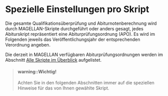 # Spezielle Einstellungen pro Skript

Die gesamte Qualifikationsüberprüfung und Abiturnotenberechnung wird durch MAGELLAN-Skripte durchgeführt oder anders gesagt, jedes Abiturskript repräsentiert eine Abiturprüfungsordnung \(APO\). Es wird im Folgenden jeweils das Veröffentlichungsjahr der entsprechenden Verordnung angeben.

Die derzeit in MAGELLAN verfügbaren Abiturprüfungsordnungen werden im Abschnitt [Alle Skripte im Überblick](alle_skripte_im_uberblick.md) aufgelistet.

> #### warning::Wichtig!
>
> Achten Sie in den folgenden Abschnitten immer auf die speziellen Hinweise für das von Ihnen gewählte Skript.



